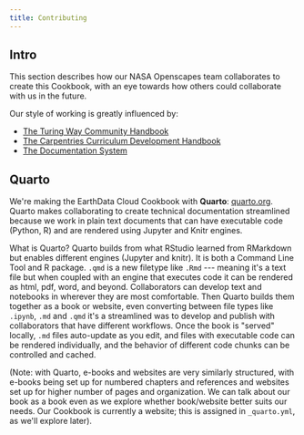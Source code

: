 ```yaml
---
title: Contributing
---
```


## Intro

This section describes how our NASA Openscapes team collaborates to create this Cookbook, with an eye towards how others could collaborate with us in the future. 

Our style of working is greatly influenced by: 

- [The Turing Way Community Handbook](https://the-turing-way.netlify.app/community-handbook/community-handbook.html)
- [The Carpentries Curriculum Development Handbook](https://carpentries.github.io/curriculum-development)
- [The Documentation System](https://documentation.divio.com/)

## Quarto

We're making the EarthData Cloud Cookbook with **Quarto**: [quarto.org](https://quarto.org/). Quarto makes collaborating to create technical documentation streamlined because we work in plain text documents that can have executable code (Python, R) and are rendered using Jupyter and Knitr engines.

What is Quarto? Quarto builds from what RStudio learned from RMarkdown but enables different engines (Jupyter and knitr). It is both a Command Line Tool and R package. `.qmd` is a new filetype like `.Rmd` --- meaning it's a text file but when coupled with an engine that executes code it can be rendered as html, pdf, word, and beyond. Collaborators can develop text and notebooks in wherever they are most comfortable. Then Quarto builds them together as a book or website, even converting between file types like `.ipynb`, `.md` and `.qmd` it's a streamlined was to develop and publish with collaborators that have different workflows. Once the book is "served" locally, `.md` files auto-update as you edit, and files with executable code can be rendered individually, and the behavior of different code chunks can be controlled and cached.

(Note: with Quarto, e-books and websites are very similarly structured, with e-books being set up for numbered chapters and references and websites set up for higher number of pages and organization. We can talk about our book as a book even as we explore whether book/website better suits our needs. Our Cookbook is currently a website; this is assigned in `_quarto.yml`, as we'll explore later).
